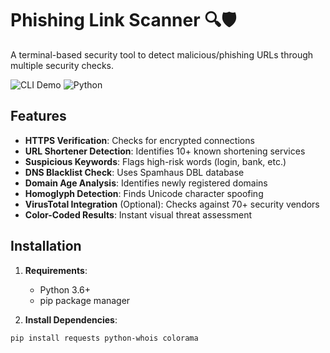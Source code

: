 # Phishing Link Scanner 🔍🛡️

A terminal-based security tool to detect malicious/phishing URLs through multiple security checks.

![CLI Demo](https://img.shields.io/badge/Demo-CLI_Interface-green) 
![Python](https://img.shields.io/badge/Python-3.6%2B-blue)

## Features

- **HTTPS Verification**: Checks for encrypted connections
- **URL Shortener Detection**: Identifies 10+ known shortening services
- **Suspicious Keywords**: Flags high-risk words (login, bank, etc.)
- **DNS Blacklist Check**: Uses Spamhaus DBL database
- **Domain Age Analysis**: Identifies newly registered domains
- **Homoglyph Detection**: Finds Unicode character spoofing
- **VirusTotal Integration** (Optional): Checks against 70+ security vendors
- **Color-Coded Results**: Instant visual threat assessment

## Installation

1. **Requirements**:
   - Python 3.6+
   - pip package manager

2. **Install Dependencies**:
```bash
pip install requests python-whois colorama
